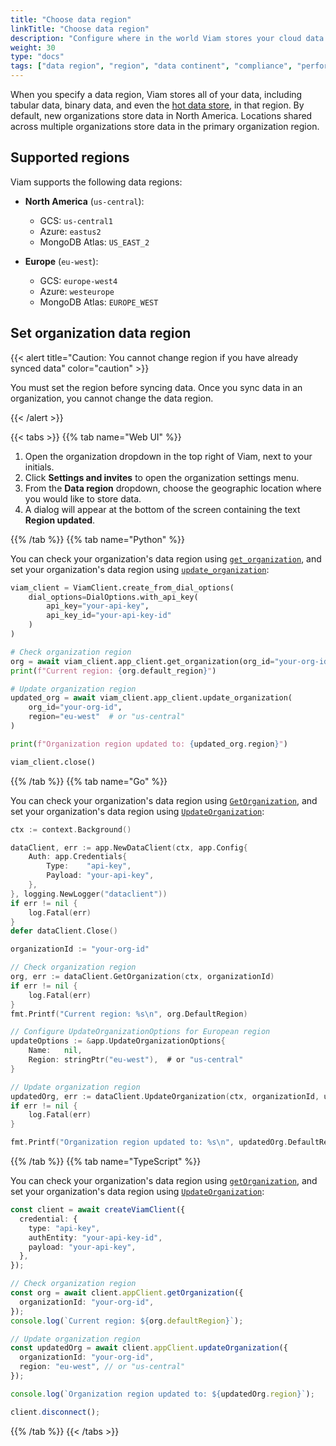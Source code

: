 ```yaml
---
title: "Choose data region"
linkTitle: "Choose data region"
description: "Configure where in the world Viam stores your cloud data."
weight: 30
type: "docs"
tags: ["data region", "region", "data continent", "compliance", "performance"]
---
```



When you specify a data region, Viam stores all of your data, including tabular data, binary data, and even the [hot data store](/data-ai/capture-data/advanced/advanced-data-capture-sync/#capture-to-the-hot-data-store), in that region.
By default, new organizations store data in North America.
Locations shared across multiple organizations store data in the primary organization region.

## Supported regions

Viam supports the following data regions:

- **North America** (`us-central`):

  - GCS: `us-central1`
  - Azure: `eastus2`
  - MongoDB Atlas: `US_EAST_2`

- **Europe** (`eu-west`):
  - GCS: `europe-west4`
  - Azure: `westeurope`
  - MongoDB Atlas: `EUROPE_WEST`

## Set organization data region

{{< alert title="Caution: You cannot change region if you have already synced data" color="caution" >}}

You must set the region before syncing data.
Once you sync data in an organization, you cannot change the data region.

{{< /alert >}}

{{< tabs >}}
{{% tab name="Web UI" %}}

1. Open the organization dropdown in the top right of Viam, next to your initials.
1. Click **Settings and invites** to open the organization settings menu.
1. From the **Data region** dropdown, choose the geographic location where you would like to store data.
1. A dialog will appear at the bottom of the screen containing the text **Region updated**.

{{% /tab %}}
{{% tab name="Python" %}}

You can check your organization's data region using [`get_organization`](/dev/reference/apis/fleet/#getorganization), and set your organization's data region using [`update_organization`](/dev/reference/apis/fleet/#updateorganization):

```python
viam_client = ViamClient.create_from_dial_options(
    dial_options=DialOptions.with_api_key(
        api_key="your-api-key",
        api_key_id="your-api-key-id"
    )
)

# Check organization region
org = await viam_client.app_client.get_organization(org_id="your-org-id")
print(f"Current region: {org.default_region}")

# Update organization region
updated_org = await viam_client.app_client.update_organization(
    org_id="your-org-id",
    region="eu-west"  # or "us-central"
)

print(f"Organization region updated to: {updated_org.region}")

viam_client.close()
```

{{% /tab %}}
{{% tab name="Go" %}}

You can check your organization's data region using [`GetOrganization`](/dev/reference/apis/fleet/#getorganization), and set your organization's data region using [`UpdateOrganization`](/dev/reference/apis/fleet/#updateorganization):


```go
ctx := context.Background()

dataClient, err := app.NewDataClient(ctx, app.Config{
    Auth: app.Credentials{
        Type:    "api-key",
        Payload: "your-api-key",
    },
}, logging.NewLogger("dataclient"))
if err != nil {
    log.Fatal(err)
}
defer dataClient.Close()

organizationId := "your-org-id"

// Check organization region
org, err := dataClient.GetOrganization(ctx, organizationId)
if err != nil {
    log.Fatal(err)
}
fmt.Printf("Current region: %s\n", org.DefaultRegion)

// Configure UpdateOrganizationOptions for European region
updateOptions := &app.UpdateOrganizationOptions{
    Name:   nil,
    Region: stringPtr("eu-west"),  # or "us-central"
}

// Update organization region
updatedOrg, err := dataClient.UpdateOrganization(ctx, organizationId, updateOptions)
if err != nil {
    log.Fatal(err)
}

fmt.Printf("Organization region updated to: %s\n", updatedOrg.DefaultRegion)
```

{{% /tab %}}
{{% tab name="TypeScript" %}}

You can check your organization's data region using [`getOrganization`](/dev/reference/apis/fleet/#getorganization), and set your organization's data region using [`UpdateOrganization`](/dev/reference/apis/fleet/#updateorganization):

```typescript
const client = await createViamClient({
  credential: {
    type: "api-key",
    authEntity: "your-api-key-id",
    payload: "your-api-key",
  },
});

// Check organization region
const org = await client.appClient.getOrganization({
  organizationId: "your-org-id",
});
console.log(`Current region: ${org.defaultRegion}`);

// Update organization region
const updatedOrg = await client.appClient.updateOrganization({
  organizationId: "your-org-id",
  region: "eu-west", // or "us-central"
});

console.log(`Organization region updated to: ${updatedOrg.region}`);

client.disconnect();
```

{{% /tab %}}
{{< /tabs >}}
